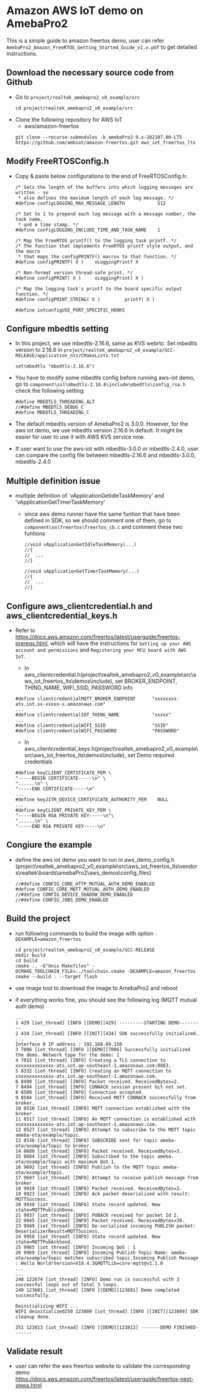 # Amazon AWS IoT demo on AmebaPro2 #

This is a simple guide to amazon freertos demo, user can refer `AmebaPro2_Amazon_FreeRTOS_Getting_Started_Guide_v1.x.pdf` to get detailed instructions.

## Download the necessary source code from Github
- Go to `project/realtek_amebapro2_v0_example/src`
    ```
    cd project/realtek_amebapro2_v0_example/src
    ```
- Clone the following repository for AWS IoT
	- aws/amazon-freertos
    ```
    git clone --recurse-submodules -b amebaPro2-9.x-202107.00-LTS https://github.com/ambiot/amazon-freertos.git aws_iot_freertos_lts
    ```

## Modify FreeRTOSConfig.h

- Copy & paste below configurations to the end of FreeRTOSConfig.h:  
    ```
    /* Sets the length of the buffers into which logging messages are written - so
     * also defines the maximum length of each log message. */
    #define configLOGGING_MAX_MESSAGE_LENGTH            512

    /* Set to 1 to prepend each log message with a message number, the task name,
     * and a time stamp. */
    #define configLOGGING_INCLUDE_TIME_AND_TASK_NAME    1

    /* Map the FreeRTOS printf() to the logging task printf. */
    /* The function that implements FreeRTOS printf style output, and the macro
     * that maps the configPRINTF() macros to that function. */
    #define configPRINTF( X )    vLoggingPrintf X

    /* Non-format version thread-safe print. */
    #define configPRINT( X )     vLoggingPrint( X )

    /* Map the logging task's printf to the board specific output function. */
    #define configPRINT_STRING( X )         printf( X )

    #define iotconfigUSE_PORT_SPECIFIC_HOOKS
    ```

## Configure mbedtls setting

- In this project, we use mbedtls-2.16.6, same as KVS webrtc. Set mbedtls version to 2.16.6 in `project/realtek_amebapro2_v0_example/GCC-RELEASE/application_ntz/CMakeLists.txt`
  ```
  set(mbedtls "mbedtls-2.16.6")
  ```
- You have to modify some mbedtls config before running aws-iot demo, go to `component\ssl\mbedtls-2.16.6\include\mbedtls\config_rsa.h` check the following setting:
  ```
  #define MBEDTLS_THREADING_ALT
  //#define MBEDTLS_DEBUG_C
  #define MBEDTLS_THREADING_C
  ```

- The default mbedtls version of AmebaPro2 is 3.0.0. However, for the aws iot demo, we use mbedtls version 2.16.6 in default. It might be easier for user to use it with AWS KVS service now.
- If user want to use the aws-iot with mbedtls-3.0.0 or mbedtls-2.4.0, user can compare the config file between mbedtls-2.16.6 and mbedtls-3.0.0, mbedtls-2.4.0  

## Multiple definition issue
- multiple definition of `vApplicationGetIdleTaskMemory' and 'vApplicationGetTimerTaskMemory'
  - since aws demo runner have the same funtion that have been defined in SDK, so we should comment one of them, go to `component\os\freertos\freertos_cb.c` and comment these two funtions

    ```
    //void vApplicationGetIdleTaskMemory(...)
    //{
    //	...
    //}

    //void vApplicationGetTimerTaskMemory(...)
    //{
    //	...
    //}
    ```

## Configure aws_clientcredential.h and aws_clientcredential_keys.h
- Refer to https://docs.aws.amazon.com/freertos/latest/userguide/freertos-prereqs.html, which will have the instructions for `Setting up your AWS account and permissions` and `Registering your MCU board with AWS IoT`. 

  - In aws_clientcredential.h(project\realtek_amebapro2_v0_example\src\aws_iot_freertos_lts\demos\include), set BROKER_ENDPOINT, THING_NAME, WIFI_SSID, PASSWORD info  
  ```
  #define clientcredentialMQTT_BROKER_ENDPOINT      "xxxxxxxx-ats.iot.xx-xxxxx-x.amazonaws.com"
  ...
  #define clientcredentialIOT_THING_NAME            "xxxxx"
  ...
  #define clientcredentialWIFI_SSID                 "SSID"
  #define clientcredentialWIFI_PASSWORD             "PASSWORD"
  ```

  - In aws_clientcredential_keys.h(project\realtek_amebapro2_v0_example\src\aws_iot_freertos_lts\demos\include), set Demo required credentials
  ```
  #define keyCLIENT_CERTIFICATE_PEM \
  "-----BEGIN CERTIFICATE-----\n" \
  "......\n" \
  "-----END CERTIFICATE-----\n"
  ...
  #define keyJITR_DEVICE_CERTIFICATE_AUTHORITY_PEM    NULL
  ...
  #define keyCLIENT_PRIVATE_KEY_PEM \
  "-----BEGIN RSA PRIVATE KEY-----\n"\
  "......\n" \
  "-----END RSA PRIVATE KEY-----\n"
  ```

## Congiure the example

- define the aws iot demo you want to run in aws_demo_config.h (project\realtek_amebapro2_v0_example\src\aws_iot_freertos_lts\vendors\realtek\boards\amebaPro2\aws_demos\config_files)
    ```
    //#define CONFIG_CORE_HTTP_MUTUAL_AUTH_DEMO_ENABLED
    #define CONFIG_CORE_MQTT_MUTUAL_AUTH_DEMO_ENABLED
    //#define CONFIG_DEVICE_SHADOW_DEMO_ENABLED
    //#define CONFIG_JOBS_DEMO_ENABLED
    ```

## Build the project
- run following commands to build the image with option `-DEXAMPLE=amazon_freertos`
    ```
    cd project/realtek_amebapro2_v0_example/GCC-RELEASE
    mkdir build
    cd build
    cmake .. -G"Unix Makefiles" -DCMAKE_TOOLCHAIN_FILE=../toolchain.cmake -DEXAMPLE=amazon_freertos
    cmake --build . --target flash
    ```

- use image tool to download the image to AmebaPro2 and reboot


- if everything works fine, you should see the following log (MQTT mutual auth demo)
    ```
    ...
    1 429 [iot_thread] [INFO ][DEMO][429] ---------STARTING DEMO---------
    2 434 [iot_thread] [INFO ][INIT][434] SDK successfully initialized.
    ...
    Interface 0 IP address : 192.168.89.150
    3 7006 [iot_thread] [INFO ][DEMO][7006] Successfully initialized the demo. Network type for the demo: 1
    4 7015 [iot_thread] [INFO] Creating a TLS connection to xxxxxxxxxxxxxx-ats.iot.ap-southeast-1.amazonaws.com:8883.
    5 8332 [iot_thread] [INFO] Creating an MQTT connection to xxxxxxxxxxxxxx-ats.iot.ap-southeast-1.amazonaws.com.
    6 8490 [iot_thread] [INFO] Packet received. ReceivedBytes=2.
    7 8494 [iot_thread] [INFO] CONNACK session present bit not set.
    8 8500 [iot_thread] [INFO] Connection accepted.
    9 8504 [iot_thread] [INFO] Received MQTT CONNACK successfully from broker.
    10 8510 [iot_thread] [INFO] MQTT connection established with the broker.
    11 8517 [iot_thread] [INFO] An MQTT connection is established with xxxxxxxxxxxxxx-ats.iot.ap-southeast-1.amazonaws.com.
    12 8527 [iot_thread] [INFO] Attempt to subscribe to the MQTT topic ameba-ota/example/topic.
    13 8536 [iot_thread] [INFO] SUBSCRIBE sent for topic ameba-ota/example/topic to broker.
    14 8680 [iot_thread] [INFO] Packet received. ReceivedBytes=3.
    15 8684 [iot_thread] [INFO] Subscribed to the topic ameba-ota/example/topic with maximum QoS 1.
    16 9692 [iot_thread] [INFO] Publish to the MQTT topic ameba-ota/example/topic.
    17 9697 [iot_thread] [INFO] Attempt to receive publish message from broker.
    18 9919 [iot_thread] [INFO] Packet received. ReceivedBytes=2.
    19 9923 [iot_thread] [INFO] Ack packet deserialized with result: MQTTSuccess.
    20 9930 [iot_thread] [INFO] State record updated. New state=MQTTPublishDone.
    21 9937 [iot_thread] [INFO] PUBACK received for packet Id 2.
    22 9945 [iot_thread] [INFO] Packet received. ReceivedBytes=39.
    23 9949 [iot_thread] [INFO] De-serialized incoming PUBLISH packet: DeserializerResult=MQTTSuccess.
    24 9958 [iot_thread] [INFO] State record updated. New state=MQTTPubAckSend.
    25 9965 [iot_thread] [INFO] Incoming QoS : 1
    26 9969 [iot_thread] [INFO] Incoming Publish Topic Name: ameba-ota/example/topic matches subscribed topic.Incoming Publish Message : Hello World!Version=V10.4.3&MQTTLib=core-mqtt@v1.1.0
    ...
    ...
    248 122674 [iot_thread] [INFO] Demo run is successful with 3 successful loops out of total 3 loops.
    249 123681 [iot_thread] [INFO ][DEMO][123681] Demo completed successfully.

    Deinitializing WIFI ...
    WIFI deinitialized250 123809 [iot_thread] [INFO ][INIT][123809] SDK cleanup done.

    251 123813 [iot_thread] [INFO ][DEMO][123813] -------DEMO FINISHED-------
    ```

## Validate result
- user can refer the aws freertos website to validate the corresponding demo  
  https://docs.aws.amazon.com/freertos/latest/userguide/freertos-next-steps.html
